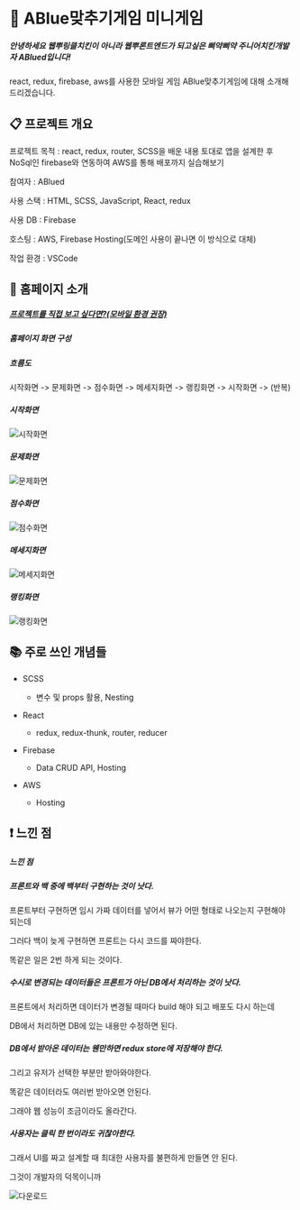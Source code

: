   

# :dog: ABlue맞추기게임 미니게임 

##### 안녕하세요 웹뿌링클치킨이 아니라 웹뿌론트엔드가 되고싶은 삐약삐약 주니어치킨개발자 ABlued입니다!
  
    
react, redux, firebase, aws를 사용한 모바일 게임 ABlue맞추기게임에 대해 소개해드리겠습니다.
  
  
  
  
:clipboard: 프로젝트 개요
---

프로젝트 목적 : react, redux, router, SCSS을 배운 내용 토대로 앱을 설계한 후 NoSql인 firebase와 연동하여 AWS를 통해 배포까지 실습해보기  
  
참여자 : ABlued  
  
사용 스택 : HTML, SCSS, JavaScript, React, redux  
  
사용 DB : Firebase  
  
호스팅 : AWS, Firebase Hosting(도메인 사용이 끝나면 이 방식으로 대체)  
  
작업 환경 : VSCode  
  


  
:wave: 홈페이지 소개
---

##### [프로젝트를 직접 보고 싶다면?(모바일 환경 권장)](https://sparta-react-1f98e.web.app/)
  
##### 홈페이지 화면 구성
  
##### 흐름도
시작화면 -> 문제화면 -> 점수화면 -> 메세지화면 -> 랭킹화면 -> 시작화면 -> (반복)  

##### 시작화면
  
  
![시작화면](https://user-images.githubusercontent.com/53801395/126436665-8e9d5ceb-f20c-4e5b-81b7-4e758f3f47e0.jpg)
  

##### 문제화면  
  

![문제화면](https://user-images.githubusercontent.com/53801395/126436668-cc00c201-4620-496c-b426-5d0c36506f2b.jpg)
  

##### 점수화면  
  
    
![점수화면](https://user-images.githubusercontent.com/53801395/126436674-88255ff0-382a-4803-937b-38d10724aaf5.jpg)
  
  
##### 메세지화면  
  
  
![메세지화면](https://user-images.githubusercontent.com/53801395/126436677-d5a36f46-7bf7-4f0a-95d9-1e8c49711cad.jpg)
  

##### 랭킹화면  
  
  
![랭킹화면](https://user-images.githubusercontent.com/53801395/126436680-95dc67d4-b4cc-4046-91ad-df503085ed44.jpg)
  
  
  

:books: 주로 쓰인 개념들 
---

+ SCSS
    + 변수 및 props 활용, Nesting

+ React
    + redux, redux-thunk, router, reducer

+ Firebase
    + Data CRUD API, Hosting

+ AWS
    + Hosting

:exclamation: 느낀 점
---
  
  
  
##### 느낀 점
  
  

##### 프론트와 백 중에 백부터 구현하는 것이 낫다.
  
프론트부터 구현하면 임시 가짜 데이터를 넣어서 뷰가 어떤 형태로 나오는지 구현해야 되는데
  
그러다 백이 늦게 구현하면 프론트는 다시 코드를 짜야한다.
  
똑같은 일은 2번 하게 되는 것이다.
  
  
  
  
##### 수시로 변경되는 데이터들은 프론트가 아닌 DB에서 처리하는 것이 낫다.
  
프론트에서 처리하면 데이터가 변경될 때마다 build 해야 되고 배포도 다시 하는데
  
DB에서 처리하면 DB에 있는 내용만 수정하면 된다.
  
  
  
  
##### DB에서 받아온 데이터는 웬만하면 redux store에 저장해야 한다.
  
그리고 유저가 선택한 부분만 받아와야한다. 
  
똑같은 데이터라도 여러번 받아오면 안된다.
  
그래야 웹 성능이 조금이라도 올라간다.
  
  
  
  
##### 사용자는 클릭 한 번이라도 귀찮아한다.
  
그래서 UI를 짜고 설계할 때 최대한 사용자를 불편하게 만들면 안 된다.
  
그것이 개발자의 덕목이니까
  
![다운로드](https://user-images.githubusercontent.com/53801395/126437364-636e4f14-ac5a-4d5b-82a3-bdd3dc2dc5aa.png)
